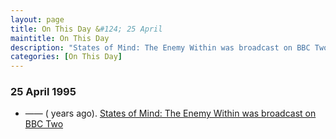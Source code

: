```yaml
---
layout: page
title: On This Day &#124; 25 April
maintitle: On This Day
description: "States of Mind: The Enemy Within was broadcast on BBC Two"
categories: [On This Day]
---
```


### 25 April 1995
* —— (<span id="age1"></span> years ago). [States of Mind: The Enemy Within was broadcast on BBC Two](/bbc%20two/1995/04/25/states-of-mind-the-enemy-within.html)

<!-- Script for calculating number of years ago -->
<script>
var dob = '19950425';
var year = Number(dob.substr(0, 4));
var month = Number(dob.substr(4, 2)) - 1;
var day = Number(dob.substr(6, 2));
var today = new Date();
var age1 = today.getFullYear() - year;
if (today.getMonth() < month || (today.getMonth() == month && today.getDate() < day)) {
  age1--;
}
document.getElementById("age1").innerHTML=age1;
</script>

